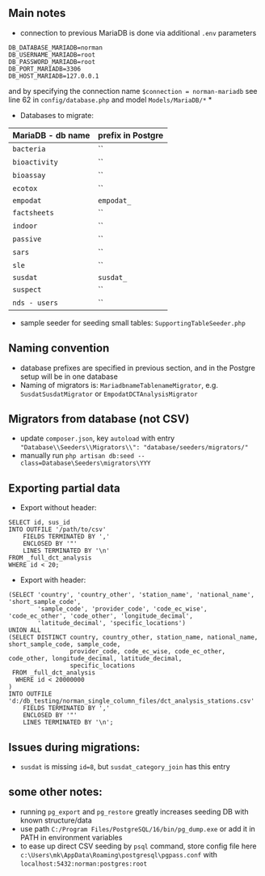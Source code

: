 ## Main notes
* connection to previous MariaDB is done via additional `.env` parameters
```
DB_DATABASE_MARIADB=norman
DB_USERNAME_MARIADB=root
DB_PASSWORD_MARIADB=root
DB_PORT_MARIADB=3306
DB_HOST_MARIADB=127.0.0.1
```
and by specifying the connection name `$connection = norman-mariadb` see line 62 in `config/database.php` and model `Models/MariaDB/*`
* 
* Databases to migrate:

| MariaDB - db name | prefix in Postgre |
| ----------------- | ----------------- |
| `bacteria   `     | ``                |
| `bioactivity`     | ``                |
| `bioassay   `     | ``                |
| `ecotox     `     | ``                |
| `empodat    `     | `empodat_`        |
| `factsheets `     | ``                |
| `indoor     `     | ``                |
| `passive    `     | ``                |
| `sars       `     | ``                |
| `sle        `     | ``                |
| `susdat     `     | `susdat_`         |
| `suspect    `     | ``                |
| `nds - users`     | ``                |

* sample seeder for seeding small tables: `SupportingTableSeeder.php`

## Naming convention
* database prefixes are specified in previous section, and in the Postgre setup will be in one database
* Naming of migrators is: `MariadbnameTablenameMigrator`, e.g. `SusdatSusdatMigrator` or `EmpodatDCTAnalysisMigrator`

## Migrators from database (not CSV)
* update `composer.json`, key `autoload` with entry `"Database\\Seeders\\Migrators\\": "database/seeders/migrators/"`
* manually run `php artisan db:seed --class=Database\Seeders\migrators\YYY`


## Exporting partial data
* Export without header:
```
SELECT id, sus_id
INTO OUTFILE '/path/to/csv'
    FIELDS TERMINATED BY ','
    ENCLOSED BY '"'
    LINES TERMINATED BY '\n'
FROM _full_dct_analysis
WHERE id < 20;
```
* Export with header:
```
(SELECT 'country', 'country_other', 'station_name', 'national_name', 'short_sample_code',
        'sample_code', 'provider_code', 'code_ec_wise', 'code_ec_other', 'code_other', 'longitude_decimal',
        'latitude_decimal', 'specific_locations')
UNION ALL
(SELECT DISTINCT country, country_other, station_name, national_name, short_sample_code, sample_code,
                 provider_code, code_ec_wise, code_ec_other, code_other, longitude_decimal, latitude_decimal,
                 specific_locations
 FROM _full_dct_analysis
  WHERE id < 20000000
)
INTO OUTFILE 'd:/db_testing/norman_single_column_files/dct_analysis_stations.csv'
    FIELDS TERMINATED BY ','
    ENCLOSED BY '"'
    LINES TERMINATED BY '\n';
```

## Issues during migrations:
* `susdat` is missing `id=8`, but `susdat_category_join` has this entry

## some other notes:
* running `pg_export` and `pg_restore` greatly increases seeding DB with known structure/data
* use path `C:/Program Files/PostgreSQL/16/bin/pg_dump.exe` or add it in PATH in environment variables
* to ease up direct CSV seeding by `psql` command, store config file here `c:\Users\mk\AppData\Roaming\postgresql\pgpass.conf` with `localhost:5432:norman:postgres:root`